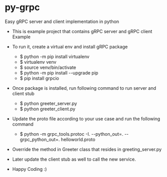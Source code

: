 # py-grpc
Easy gRPC server and client implementation in python

* This is example project that contains gRPC server and gRPC client Example
* To run it, create a virtual env and install gRPC package
    * $ python -m pip install virtualenv
    * $ virtualenv venv
    * $ source venv/bin/activate
    * $ python -m pip install --upgrade pip
    * $ pip install grpcio

* Once package is installed, run following command to run server and client stub
    * $ python greeter_server.py
    * $ python greeter_client.py
    
* Update the proto file according to your use case and run the following command
    * $ python -m grpc_tools.protoc -I. --python_out=. --grpc_python_out=. helloworld.proto

* Override the method in Greeter class that resides in greeting_server.py
* Later update the client stub as well to call the new service.

* Happy Coding :)
